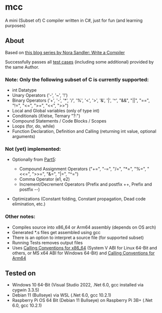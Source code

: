 # mcc
A mini (Subset of) C compiler written in C#, just for fun (and learning purposes)

## About

Based on [this blog series by Nora Sandler: Write a Compiler](https://norasandler.com/2017/11/29/Write-a-Compiler.html)

Successfully passes all [test cases](https://github.com/nlsandler/write_a_c_compiler) (including some additional) provided by the same Author.

### Note: Only the following subset of C is currently supported:
- int Datatype
- Unary Operators ('-', '~', '!')
- Binary Operators ('+', '-', '*', '/', '%', '<', '>', '&', '|', '^', "&&", "||", "==", "!=", "<=", ">=", "<<", ">>")
- Local and Global variables (only of type int)
- Conditionals (if/else, Ternary "?:")
- Compound Statements / Code Blocks / Scopes
- Loops (for, do, while)
- Function Declaration, Definition and Calling (returning int value, optional arguments)

### Not (yet) implemented:
- Optionally from [Part5](https://norasandler.com/2018/01/08/Write-a-Compiler-5.html):
  - Compound Assignment Operators ("+=", "-=", "/=", "*=", "%=", "<<=", ">>=", "&=", "|=", "^=")
  - Comma Operator (e1, e2)
  - Increment/Decrement Operators (Prefix and postfix ++, Prefix and postfix --)

- Optimizations (Constant folding, Constant propagation, Dead code elimination, etc.)

### Other notes:
- Compiles source into x86_64 or Arm64 assembly (depends on OS arch)
- Generated *.s files get assembled using gcc
- There is an option to interpret a source file (for supported subset)
- Running Tests removes output files
- Uses [Calling Conventions for x86_64](https://en.wikipedia.org/wiki/X86_calling_conventions) (System V ABI for Linux 64-Bit and others, or MS x64 ABI for Windows 64-Bit) and [Calling Conventions for Arm64](https://en.wikipedia.org/wiki/Calling_convention#ARM_(A64))

## Tested on
- Windows 10 64-Bit (Visual Studio 2022, .Net 6.0, gcc installed via cygwin 3.3.5)
- Debian 11 (Bullseye) via WSL (.Net 6.0, gcc 10.2.1)
- Raspberry Pi OS 64 Bit (Debian 11 Bullseye) on Raspberry Pi 3B+ (.Net 6.0, gcc 10.2.1)